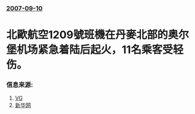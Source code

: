 ### [2007-09-10](/news/2007/09/10/index.md)

##### 
# 北歐航空1209號班機在丹麥北部的奥尔堡机场紧急着陆后起火，11名乘客受轻伤。




### 信息来源:

1. [VG](http://www.vg.no/pub/vgart.hbs?artid=162270)
2. [新华网](http://news.xinhuanet.com/newscenter/2007-09/10/content_6696538.htm)
